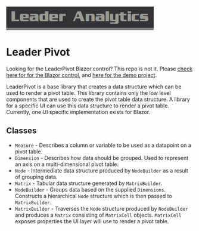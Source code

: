 ![Leader Analytics](./logo.png)
 
# Leader Pivot

Looking for the LeaderPivot Blazor control? This repo is not it.  Please [check here for for the Blazor control](https://github.com/leaderanalytics/LeaderPivot.Blazor), and [here for the demo project](https://github.com/leaderanalytics/LeaderPivot.BlazorDemo).



LeaderPivot is a base library that creates a data structure which can be used to render a pivot table.  This library contains only the low level components that are used to create the pivot table data structure.  A library for a specific UI can use this data structure to render a pivot table.  Currently, one UI specific implementation exists for Blazor.

## Classes

* `Measure` - Describes a column or variable to be used as a datapoint on a pivot table.
* `Dimension` - Describes how data should be grouped.  Used to represent an axis on a multi-dimensional pivot table.
* `Node` - Intermediate data structure produced by `NodeBuilder` as a result of grouping data.
* `Matrix` - Tabular data structure generated by `MatrixBuilder`.  
* `NodeBuilder` - Groups data based on the supplied `Dimensions`. Constructs a hierarchical `Node` structure which is then passed to `MatrixBuilder`.
* `MatrixBuilder` - Traverses the `Node` structure produced by `NodeBuilder` and produces a `Matrix` consisting of `MatrixCell` objects. `MatrixCell` exposes properties the UI layer will use to render a pivot table.